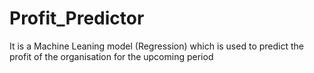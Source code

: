 # Profit_Predictor
It is a Machine Leaning model (Regression) which is used to predict the profit of the organisation for the upcoming period
